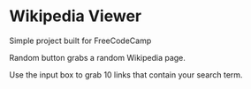 # Wikipedia Viewer

Simple project built for FreeCodeCamp

Random button grabs a random Wikipedia page.  

Use the input box to grab 10 links that contain your search term.
